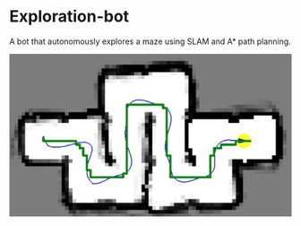# Exploration-bot
A bot that autonomously explores a maze using SLAM and A* path planning.

![alt text](https://github.com/rahulagrawal048/Exploration-bot/blob/main/images/astar.png?raw=true)


